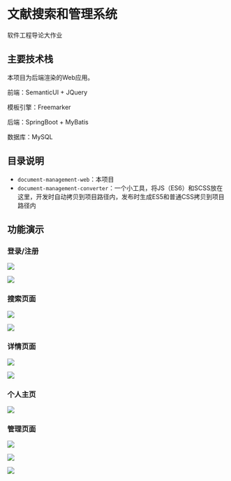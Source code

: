 # 文献搜索和管理系统

软件工程导论大作业

## 主要技术栈

本项目为后端渲染的Web应用。

前端：SemanticUI + JQuery

模板引擎：Freemarker

后端：SpringBoot + MyBatis

数据库：MySQL

## 目录说明

- `document-management-web`：本项目
- `document-management-converter`：一个小工具，将JS（ES6）和SCSS放在这里，开发时自动拷贝到项目路径内，发布时生成ES5和普通CSS拷贝到项目路径内

## 功能演示

### 登录/注册

![](https://gitee.com/Wave_SYJ/img-bed/raw/master/img/2022/01/20220116110405.png)

![](https://gitee.com/Wave_SYJ/img-bed/raw/master/img/2022/01/20220116110249.png)

### 搜索页面

![](https://gitee.com/Wave_SYJ/img-bed/raw/master/img/2022/01/20220116110519.png)

![](https://gitee.com/Wave_SYJ/img-bed/raw/master/img/2022/01/20220116110615.png)

### 详情页面

![](https://gitee.com/Wave_SYJ/img-bed/raw/master/img/2022/01/20220116110744.png)

![](https://gitee.com/Wave_SYJ/img-bed/raw/master/img/2022/01/20220116110822.png)

### 个人主页

![](https://gitee.com/Wave_SYJ/img-bed/raw/master/img/2022/01/20220116110928.png)

### 管理页面

![](https://gitee.com/Wave_SYJ/img-bed/raw/master/img/2022/01/20220116111024.png)

![](https://gitee.com/Wave_SYJ/img-bed/raw/master/img/2022/01/20220116111111.png)

![](https://gitee.com/Wave_SYJ/img-bed/raw/master/img/2022/01/20220116111218.png)

